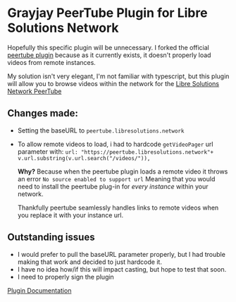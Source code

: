 # Grayjay PeerTube Plugin for Libre Solutions Network

Hopefully this specific plugin will be unnecessary. 
I forked the official [peertube plugin](https://gitlab.futo.org/videostreaming/plugins/peertube) because as it currently exists, it doesn't properly load videos from remote instances.

My solution isn't very elegant, I'm not familiar with typescript, but this plugin will allow you to browse videos within the network for the [Libre Solutions Network PeerTube](https://peertube.libresolutions.network.)

## Changes made: 
- Setting the baseURL to `peertube.libresolutions.network` 
- To allow remote videos to load, i had to hardcode `getVideoPager` url parameter with: 
```url: "https://peertube.libresolutions.network"+ v.url.substring(v.url.search("/videos/")),```

    **Why?** Because when the peertube plugin loads a remote video it throws an error `No source enabled to support url` Meaning that you would need to install the peertube plug-in for *every instance* within your network. 

    Thankfully peertube seamlessly handles links to remote videos when you replace it with your instance url.

## Outstanding issues

- I would prefer to pull the baseURL parameter properly, but I had trouble making that work and decided to just hardcode it.
- I have no idea how/if this will impact casting, but hope to test that soon.
- I need to properly sign the plugin

[Plugin Documentation](https://gitlab.futo.org/videostreaming/grayjay/-/blob/master/plugin-development.md)